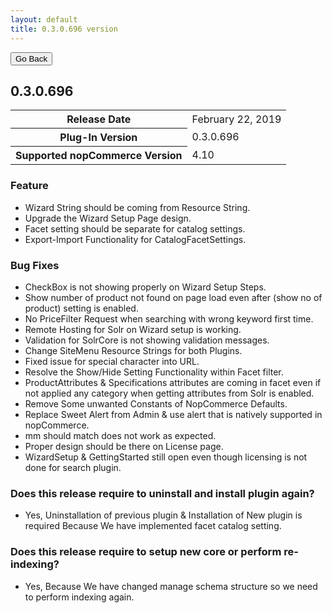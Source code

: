 ```yaml
---
layout: default
title: 0.3.0.696 version
---
```

<div class="sub-section">
  <div class="backtoprevpage">
    <button id="backButton">Go Back</button>
  </div>
  <div class="page-title">
    <h2>0.3.0.696</h2>
  </div>
  <div class="section-content">
    <div class="table-responsive">
        <table class="table table-bordered table-striped table-hover">
            <tbody>
                <tr>
                    <th>Release Date</th>
                    <td>February 22, 2019</td>
                </tr>
                <tr>
                    <th>Plug-In Version</th>
                    <td>0.3.0.696</td>
                </tr>
                <tr>
                    <th>Supported nopCommerce Version</th>
                    <td>4.10</td>
                </tr>
            </tbody>
        </table>
    </div>
  </div>
</div>
<div class="sub-section">
  <div class="sub-title">
    <h3><span>Feature</span></h3>
  </div>
  <div class="section-content">
    <ul class="info-badges">
      <li>Wizard String should be coming from Resource String.</li>
      <li>Upgrade the Wizard Setup Page design.</li>
      <li>Facet setting should be separate for catalog settings.</li>
      <li>Export-Import Functionality for CatalogFacetSettings.</li>
    </ul>
  </div>
</div>  
<div class="sub-section">
  <div class="sub-title">
    <h3><span>Bug Fixes</span></h3>
  </div>
  <div class="section-content">
    <ul class="info-badges">
      <li>CheckBox is not showing properly on Wizard Setup Steps.</li>
      <li>Show number of product not found on page load even after (show no of product) setting is enabled.</li>
      <li>No PriceFilter Request when searching with wrong keyword first time.</li>
      <li>Remote Hosting for Solr on Wizard setup is working.</li>
      <li>Validation for SolrCore is not showing validation messages.</li>
      <li>Change SiteMenu Resource Strings for both Plugins.</li>
      <li>Fixed issue for special character into URL.</li>
      <li>Resolve the Show/Hide Setting Functionality within Facet filter.</li>
      <li>ProductAttributes & Specifications attributes are coming in facet even if not applied any category when getting attributes from Solr is enabled.</li>
      <li>Remove Some unwanted Constants of NopCommerce Defaults.</li>
      <li>Replace Sweet Alert from Admin & use alert that is natively supported in nopCommerce.</li>
      <li>mm should match does not work as expected.</li>
      <li>Proper design should be there on License page.</li>
      <li>WizardSetup & GettingStarted still open even though licensing is not done for search plugin.</li>
    </ul>
  </div>
</div>
<div class="sub-section">
  <div class="sub-title">
    <h3><span>Does this release require to uninstall and install plugin again?</span></h3>
  </div>
  <div class="section-content">
    <ul class="info-badges">
      <li>Yes, Uninstallation of previous plugin & Installation of New plugin is required Because We have implemented facet catalog setting.</li>
    </ul>
  </div>
</div>  
<div class="sub-section">
  <div class="sub-title">
    <h3><span>Does this release require to setup new core or perform re-indexing?</span></h3>
  </div>
  <div class="section-content">
    <ul class="info-badges">
      <li>Yes, Because We have changed manage schema structure so we need to perform indexing again.</li>
    </ul>
  </div>
</div>
